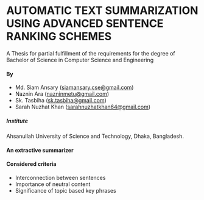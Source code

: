 # AUTOMATIC TEXT SUMMARIZATION USING ADVANCED SENTENCE RANKING SCHEMES 
A Thesis for partial fulfillment of the requirements for the degree of Bachelor of Science in Computer Science and Engineering  

#### By
  - Md. Siam Ansary (siamansary.cse@gmail.com)
  - Naznin Ara (nazninmetu@gmail.com)
  - Sk. Tasbiha (sk.tasbiha@gmail.com)
  - Sarah Nuzhat Khan (sarahnuzhatkhan64@gmail.com)

##### Institute 
Ahsanullah University of Science and Technology, Dhaka, Bangladesh. 

#### An extractive summarizer 
#### Considered criteria 
  - Interconnection between sentences
  - Importance of neutral content 
  - Significance of topic based key phrases
